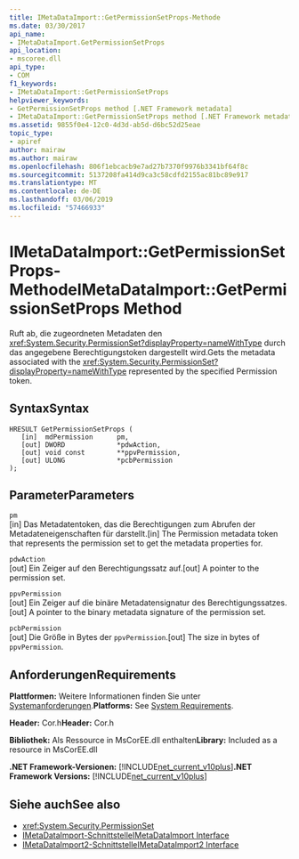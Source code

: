 ```yaml
---
title: IMetaDataImport::GetPermissionSetProps-Methode
ms.date: 03/30/2017
api_name:
- IMetaDataImport.GetPermissionSetProps
api_location:
- mscoree.dll
api_type:
- COM
f1_keywords:
- IMetaDataImport::GetPermissionSetProps
helpviewer_keywords:
- GetPermissionSetProps method [.NET Framework metadata]
- IMetaDataImport::GetPermissionSetProps method [.NET Framework metadata]
ms.assetid: 9855f0e4-12c0-4d3d-ab5d-d6bc52d25eae
topic_type:
- apiref
author: mairaw
ms.author: mairaw
ms.openlocfilehash: 806f1ebcacb9e7ad27b7370f9976b3341bf64f8c
ms.sourcegitcommit: 5137208fa414d9ca3c58cdfd2155ac81bc89e917
ms.translationtype: MT
ms.contentlocale: de-DE
ms.lasthandoff: 03/06/2019
ms.locfileid: "57466933"
---
```

# <a name="imetadataimportgetpermissionsetprops-method"></a><span data-ttu-id="f1d89-102">IMetaDataImport::GetPermissionSetProps-Methode</span><span class="sxs-lookup"><span data-stu-id="f1d89-102">IMetaDataImport::GetPermissionSetProps Method</span></span>
<span data-ttu-id="f1d89-103">Ruft ab, die zugeordneten Metadaten den <xref:System.Security.PermissionSet?displayProperty=nameWithType> durch das angegebene Berechtigungstoken dargestellt wird.</span><span class="sxs-lookup"><span data-stu-id="f1d89-103">Gets the metadata associated with the <xref:System.Security.PermissionSet?displayProperty=nameWithType> represented by the specified Permission token.</span></span>  
  
## <a name="syntax"></a><span data-ttu-id="f1d89-104">Syntax</span><span class="sxs-lookup"><span data-stu-id="f1d89-104">Syntax</span></span>  
  
```  
HRESULT GetPermissionSetProps (  
   [in]  mdPermission      pm,  
   [out] DWORD             *pdwAction,   
   [out] void const        **ppvPermission,   
   [out] ULONG             *pcbPermission  
);  
```  
  
## <a name="parameters"></a><span data-ttu-id="f1d89-105">Parameter</span><span class="sxs-lookup"><span data-stu-id="f1d89-105">Parameters</span></span>  
 `pm`  
 <span data-ttu-id="f1d89-106">[in] Das Metadatentoken, das die Berechtigungen zum Abrufen der Metadateneigenschaften für darstellt.</span><span class="sxs-lookup"><span data-stu-id="f1d89-106">[in] The Permission metadata token that represents the permission set to get the metadata properties for.</span></span>  
  
 `pdwAction`  
 <span data-ttu-id="f1d89-107">[out] Ein Zeiger auf den Berechtigungssatz auf.</span><span class="sxs-lookup"><span data-stu-id="f1d89-107">[out] A pointer to the permission set.</span></span>  
  
 `ppvPermission`  
 <span data-ttu-id="f1d89-108">[out] Ein Zeiger auf die binäre Metadatensignatur des Berechtigungssatzes.</span><span class="sxs-lookup"><span data-stu-id="f1d89-108">[out] A pointer to the binary metadata signature of the permission set.</span></span>  
  
 `pcbPermission`  
 <span data-ttu-id="f1d89-109">[out] Die Größe in Bytes der `ppvPermission`.</span><span class="sxs-lookup"><span data-stu-id="f1d89-109">[out] The size in bytes of `ppvPermission`.</span></span>  
  
## <a name="requirements"></a><span data-ttu-id="f1d89-110">Anforderungen</span><span class="sxs-lookup"><span data-stu-id="f1d89-110">Requirements</span></span>  
 <span data-ttu-id="f1d89-111">**Plattformen:** Weitere Informationen finden Sie unter [Systemanforderungen](../../../../docs/framework/get-started/system-requirements.md).</span><span class="sxs-lookup"><span data-stu-id="f1d89-111">**Platforms:** See [System Requirements](../../../../docs/framework/get-started/system-requirements.md).</span></span>  
  
 <span data-ttu-id="f1d89-112">**Header:** Cor.h</span><span class="sxs-lookup"><span data-stu-id="f1d89-112">**Header:** Cor.h</span></span>  
  
 <span data-ttu-id="f1d89-113">**Bibliothek:** Als Ressource in MsCorEE.dll enthalten</span><span class="sxs-lookup"><span data-stu-id="f1d89-113">**Library:** Included as a resource in MsCorEE.dll</span></span>  
  
 <span data-ttu-id="f1d89-114">**.NET Framework-Versionen:** [!INCLUDE[net_current_v10plus](../../../../includes/net-current-v10plus-md.md)]</span><span class="sxs-lookup"><span data-stu-id="f1d89-114">**.NET Framework Versions:** [!INCLUDE[net_current_v10plus](../../../../includes/net-current-v10plus-md.md)]</span></span>  
  
## <a name="see-also"></a><span data-ttu-id="f1d89-115">Siehe auch</span><span class="sxs-lookup"><span data-stu-id="f1d89-115">See also</span></span>
- <xref:System.Security.PermissionSet>
- [<span data-ttu-id="f1d89-116">IMetaDataImport-Schnittstelle</span><span class="sxs-lookup"><span data-stu-id="f1d89-116">IMetaDataImport Interface</span></span>](../../../../docs/framework/unmanaged-api/metadata/imetadataimport-interface.md)
- [<span data-ttu-id="f1d89-117">IMetaDataImport2-Schnittstelle</span><span class="sxs-lookup"><span data-stu-id="f1d89-117">IMetaDataImport2 Interface</span></span>](../../../../docs/framework/unmanaged-api/metadata/imetadataimport2-interface.md)
